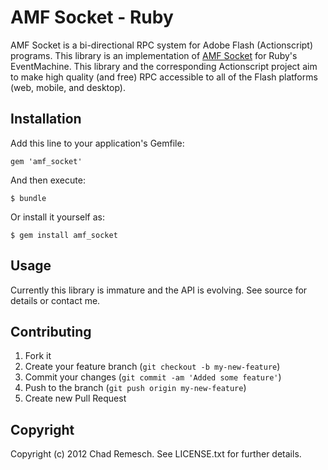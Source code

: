 # AMF Socket - Ruby

AMF Socket is a bi-directional RPC system for Adobe Flash (Actionscript) programs.
This library is an implementation of [AMF Socket](https://github.com/chadrem/amf_socket) for Ruby's EventMachine.
This library and the corresponding Actionscript project aim to make high quality (and free) RPC accessible to all of the Flash platforms (web, mobile, and desktop).

## Installation

Add this line to your application's Gemfile:

    gem 'amf_socket'

And then execute:

    $ bundle

Or install it yourself as:

    $ gem install amf_socket

## Usage

Currently this library is immature and the API is evolving.
See source for details or contact me.

## Contributing

1. Fork it
2. Create your feature branch (`git checkout -b my-new-feature`)
3. Commit your changes (`git commit -am 'Added some feature'`)
4. Push to the branch (`git push origin my-new-feature`)
5. Create new Pull Request

## Copyright

Copyright (c) 2012 Chad Remesch. See LICENSE.txt for further details.
